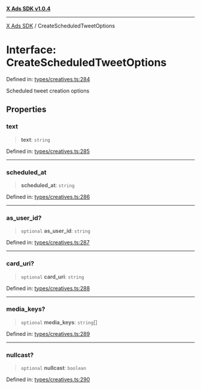 [**X Ads SDK v1.0.4**](../README.md)

***

[X Ads SDK](../globals.md) / CreateScheduledTweetOptions

# Interface: CreateScheduledTweetOptions

Defined in: [types/creatives.ts:284](https://github.com/kage1020/x-ads-sdk/blob/main/src/types/creatives.ts#L284)

Scheduled tweet creation options

## Properties

### text

> **text**: `string`

Defined in: [types/creatives.ts:285](https://github.com/kage1020/x-ads-sdk/blob/main/src/types/creatives.ts#L285)

***

### scheduled\_at

> **scheduled\_at**: `string`

Defined in: [types/creatives.ts:286](https://github.com/kage1020/x-ads-sdk/blob/main/src/types/creatives.ts#L286)

***

### as\_user\_id?

> `optional` **as\_user\_id**: `string`

Defined in: [types/creatives.ts:287](https://github.com/kage1020/x-ads-sdk/blob/main/src/types/creatives.ts#L287)

***

### card\_uri?

> `optional` **card\_uri**: `string`

Defined in: [types/creatives.ts:288](https://github.com/kage1020/x-ads-sdk/blob/main/src/types/creatives.ts#L288)

***

### media\_keys?

> `optional` **media\_keys**: `string`[]

Defined in: [types/creatives.ts:289](https://github.com/kage1020/x-ads-sdk/blob/main/src/types/creatives.ts#L289)

***

### nullcast?

> `optional` **nullcast**: `boolean`

Defined in: [types/creatives.ts:290](https://github.com/kage1020/x-ads-sdk/blob/main/src/types/creatives.ts#L290)
